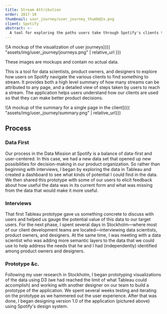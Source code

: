 ```yaml
---
title: Stream Attribution
order: 2017-10
thumbnail: user_journey/user_journey_thumb@2x.png
client: Spotify
abstract: >-
  A tool for exploring the paths users take through Spotify's clients to find something to stream.
---
```


![A mockup of the visualization of user journeys]({{ "assets/img/user_journey/journeys.png" | relative_url }})

<aside class="disclaimer">These images are mockups and contain no actual data.</aside>

This is a tool for data scientists, product owners, and designers to explore how users on Spotify navigate the various clients to find something to stream. It provides both a high level summary of how many streams can be attributed to any page, and a detailed view of steps taken by users to reach a stream. The application helps users understand how our clients are used so that they can make better product decisions.

![A mockup of the summary for a single page in the client]({{ "assets/img/user_journey/summary.png" | relative_url}})

## Process

### Data First

Our process in the Data Mission at Spotify is a balance of data-first and user-centered. In this case, we had a new data set that opened up new possibilities for decision-making in our product organization. So rather than beginning with interviews, I began by exploring the data in Tableau and created a dashboard to see what kinds of potential I could find in the data. We then shared this prototype with some of our users to elicit feedback about how useful the data was in its current form and what was missing from the data that would make it more useful.

### Interviews

That first Tableau prototype gave us something concrete to discuss with users and helped us gauge the potential value of this data to our target users. For the next phase, I spent several days in Stockholm—where most of our client development teams are located—interviewing data scientists, product owners, and designers. At the same time, I was meeting with a data scientist who was adding more semantic layers to the data that we could use to help address the needs that he and I had (independently) identified among product owners and designers.

### Prototype &c.

Following my user research in Stockholm, I began prototyping visualizations of the data using D3 (we had reached the limit of what Tableau could accomplish) and working with another designer on our team to build a prototype of the application. We spent several weeks testing and iterating on the prototype as we hammered out the user experience. After that was done, I began designing version 1.0 of the application (pictured above) using Spotify's design system.
